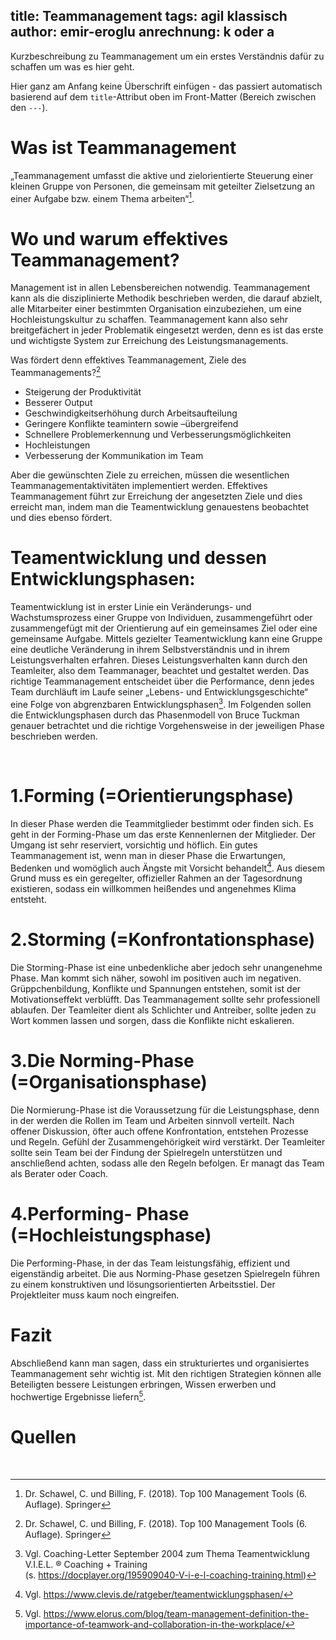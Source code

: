 title: Teammanagement
tags: agil klassisch
author: emir-eroglu
anrechnung: k oder a
---

Kurzbeschreibung zu Teammanagement um ein erstes Verständnis dafür zu schaffen um was es hier geht.

Hier ganz am Anfang keine Überschrift einfügen - das passiert automatisch basierend auf dem `title`-Attribut
oben im Front-Matter (Bereich zwischen den `---`).

# Was ist Teammanagement 
„Teammanagement umfasst die aktive und zielorientierte Steuerung einer kleinen Gruppe von Personen, die gemeinsam mit geteilter Zielsetzung an einer Aufgabe bzw. einem Thema arbeiten“[^1].
# Wo und warum effektives Teammanagement?
Management ist in allen Lebensbereichen notwendig. Teammanagement kann als die disziplinierte Methodik beschrieben werden, die darauf abzielt, alle Mitarbeiter einer bestimmten Organisation einzubeziehen, um eine Hochleistungskultur zu schaffen. Teammanagement kann also sehr breitgefächert in jeder Problematik eingesetzt werden, denn es ist das erste und wichtigste System zur Erreichung des Leistungsmanagements. 

Was fördert denn effektives Teammanagement, Ziele des Teammanagements?[^1]

* Steigerung der Produktivität
* Besserer Output  
* Geschwindigkeitserhöhung durch Arbeitsaufteilung
* Geringere Konflikte teamintern sowie –übergreifend
* Schnellere Problemerkennung und Verbesserungsmöglichkeiten
* Hochleistungen
* Verbesserung der Kommunikation im Team

Aber die gewünschten Ziele zu erreichen, müssen die wesentlichen Teammanagementaktivitäten implementiert werden. Effektives Teammanagement führt zur Erreichung der angesetzten Ziele und dies erreicht man, indem man die Teamentwicklung genauestens beobachtet und dies ebenso fördert.
# Teamentwicklung und dessen Entwicklungsphasen:

Teamentwicklung ist in erster Linie ein Veränderungs- und Wachstumsprozess einer Gruppe von Individuen, zusammengeführt oder zusammengefügt mit der Orientierung auf ein gemeinsames Ziel oder eine gemeinsame Aufgabe. Mittels gezielter Teamentwicklung kann eine Gruppe eine deutliche Veränderung in ihrem Selbstverständnis und in ihrem Leistungsverhalten erfahren. Dieses Leistungsverhalten kann durch den Teamleiter, also dem Teammanager, beachtet und gestaltet werden. Das richtige Teammanagement entscheidet über die Performance, denn jedes Team durchläuft im Laufe seiner „Lebens- und Entwicklungsgeschichte“ eine Folge von abgrenzbaren Entwicklungsphasen[^2]. Im Folgenden sollen die Entwicklungsphasen durch das Phasenmodell von Bruce Tuckman genauer betrachtet und die richtige Vorgehensweise in der jeweiligen Phase beschrieben werden. 


 
# 1.Forming (=Orientierungsphase)
In dieser Phase werden die Teammitglieder bestimmt oder finden sich. Es geht in der Forming-Phase um das erste Kennenlernen der Mitglieder. Der Umgang ist sehr reserviert, vorsichtig und höflich. Ein gutes Teammanagement ist, wenn man in dieser Phase die Erwartungen, Bedenken und womöglich auch Ängste mit Vorsicht behandelt[^3]. Aus diesem Grund muss es ein geregelter, offizieller Rahmen an der Tagesordnung existieren, sodass ein willkommen heißendes und angenehmes Klima entsteht.

# 2.Storming (=Konfrontationsphase)
Die Storming-Phase ist eine unbedenkliche aber jedoch sehr unangenehme Phase. Man kommt sich näher, sowohl im positiven auch im negativen. Grüppchenbildung, Konflikte und Spannungen entstehen, somit ist der Motivationseffekt verblüfft. Das Teammanagement sollte sehr professionell ablaufen. Der Teamleiter dient als Schlichter und Antreiber, sollte jeden zu Wort kommen lassen und sorgen, dass die Konflikte nicht eskalieren. 

# 3.Die Norming-Phase (=Organisationsphase)
Die Normierung-Phase ist die Voraussetzung für die Leistungsphase, denn in der werden die Rollen im Team und Arbeiten sinnvoll verteilt. Nach offener Diskussion, öfter auch offene Konfrontation, entstehen Prozesse und Regeln. Gefühl der Zusammengehörigkeit wird verstärkt. Der Teamleiter sollte sein Team bei der Findung der Spielregeln unterstützen und anschließend achten, sodass alle den Regeln befolgen. Er managt das Team als Berater oder Coach.

# 4.Performing- Phase (=Hochleistungsphase)
Die Performing-Phase, in der das Team leistungsfähig, effizient und eigenständig arbeitet. Die aus Norming-Phase gesetzen Spielregeln führen zu einem konstruktiven und lösungsorientierten Arbeitsstiel. Der Projektleiter muss kaum noch eingreifen.

# Fazit
Abschließend kann man sagen, dass ein strukturiertes und organisiertes Teammanagement sehr wichtig ist. Mit den richtigen Strategien können alle Beteiligten bessere Leistungen erbringen, Wissen erwerben und hochwertige Ergebnisse liefern[^4]. 

# Quellen
[^1]: Dr. Schawel, C. und Billing, F. (2018). Top 100 Management Tools (6. Auflage). Springer
[^2]: Vgl. Coaching-Letter September 2004 zum Thema Teamentwicklung V.I.E.L. ® Coaching + Training    
(s. https://docplayer.org/195909040-V-i-e-l-coaching-training.html)
[^3]: Vgl. https://www.clevis.de/ratgeber/teamentwicklungsphasen/
[^4]: Vgl. https://www.elorus.com/blog/team-management-definition-the-importance-of-teamwork-and-collaboration-in-the-workplace/













 

